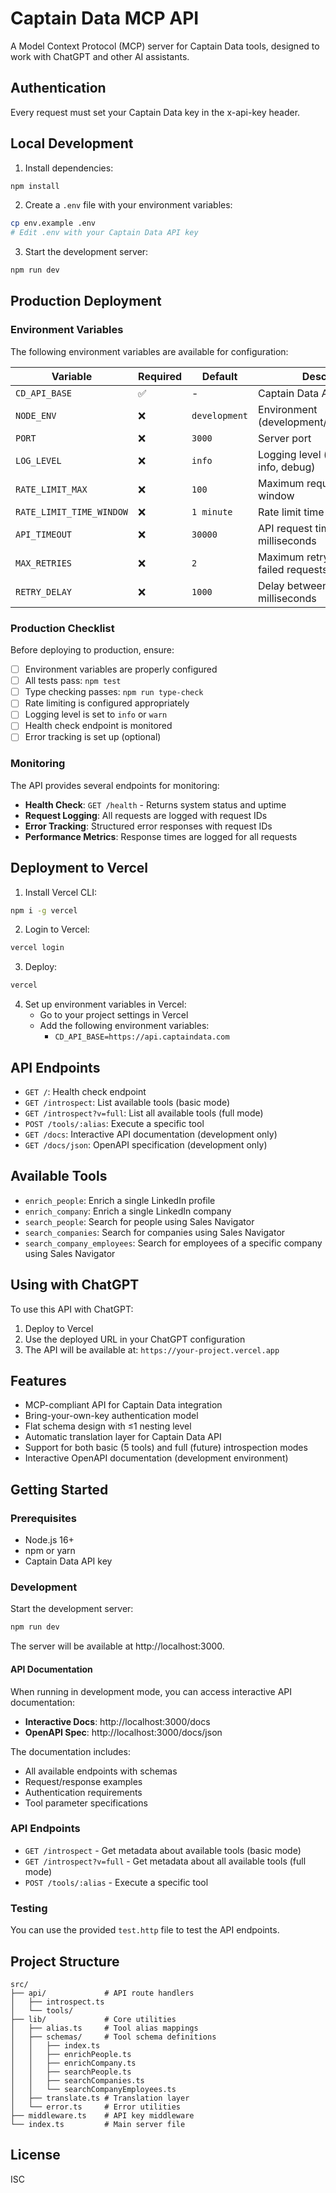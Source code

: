 # Captain Data MCP API

A Model Context Protocol (MCP) server for Captain Data tools, designed to work with ChatGPT and other AI assistants.

## Authentication

Every request must set your Captain Data key in the x-api-key header.

## Local Development

1. Install dependencies:
```bash
npm install
```

2. Create a `.env` file with your environment variables:
```bash
cp env.example .env
# Edit .env with your Captain Data API key
```

3. Start the development server:
```bash
npm run dev
```

## Production Deployment

### Environment Variables

The following environment variables are available for configuration:

| Variable | Required | Default | Description |
|----------|----------|---------|-------------|
| `CD_API_BASE` | ✅ | - | Captain Data API base URL |
| `NODE_ENV` | ❌ | `development` | Environment (development/production/test) |
| `PORT` | ❌ | `3000` | Server port |
| `LOG_LEVEL` | ❌ | `info` | Logging level (error, warn, info, debug) |
| `RATE_LIMIT_MAX` | ❌ | `100` | Maximum requests per time window |
| `RATE_LIMIT_TIME_WINDOW` | ❌ | `1 minute` | Rate limit time window |
| `API_TIMEOUT` | ❌ | `30000` | API request timeout in milliseconds |
| `MAX_RETRIES` | ❌ | `2` | Maximum retry attempts for failed requests |
| `RETRY_DELAY` | ❌ | `1000` | Delay between retries in milliseconds |

### Production Checklist

Before deploying to production, ensure:

- [ ] Environment variables are properly configured
- [ ] All tests pass: `npm test`
- [ ] Type checking passes: `npm run type-check`
- [ ] Rate limiting is configured appropriately
- [ ] Logging level is set to `info` or `warn`
- [ ] Health check endpoint is monitored
- [ ] Error tracking is set up (optional)

### Monitoring

The API provides several endpoints for monitoring:

- **Health Check**: `GET /health` - Returns system status and uptime
- **Request Logging**: All requests are logged with request IDs
- **Error Tracking**: Structured error responses with request IDs
- **Performance Metrics**: Response times are logged for all requests

## Deployment to Vercel

1. Install Vercel CLI:
```bash
npm i -g vercel
```

2. Login to Vercel:
```bash
vercel login
```

3. Deploy:
```bash
vercel
```

4. Set up environment variables in Vercel:
   - Go to your project settings in Vercel
   - Add the following environment variables:
     - `CD_API_BASE=https://api.captaindata.com`

## API Endpoints

- `GET /`: Health check endpoint
- `GET /introspect`: List available tools (basic mode)
- `GET /introspect?v=full`: List all available tools (full mode)
- `POST /tools/:alias`: Execute a specific tool
- `GET /docs`: Interactive API documentation (development only)
- `GET /docs/json`: OpenAPI specification (development only)

## Available Tools

- `enrich_people`: Enrich a single LinkedIn profile
- `enrich_company`: Enrich a single LinkedIn company
- `search_people`: Search for people using Sales Navigator
- `search_companies`: Search for companies using Sales Navigator
- `search_company_employees`: Search for employees of a specific company using Sales Navigator

## Using with ChatGPT

To use this API with ChatGPT:

1. Deploy to Vercel
2. Use the deployed URL in your ChatGPT configuration
3. The API will be available at: `https://your-project.vercel.app`

## Features

- MCP-compliant API for Captain Data integration
- Bring-your-own-key authentication model
- Flat schema design with ≤1 nesting level
- Automatic translation layer for Captain Data API
- Support for both basic (5 tools) and full (future) introspection modes
- Interactive OpenAPI documentation (development environment)

## Getting Started

### Prerequisites

- Node.js 16+
- npm or yarn
- Captain Data API key

### Development

Start the development server:

```bash
npm run dev
```

The server will be available at http://localhost:3000.

#### API Documentation

When running in development mode, you can access interactive API documentation:

- **Interactive Docs**: http://localhost:3000/docs
- **OpenAPI Spec**: http://localhost:3000/docs/json

The documentation includes:
- All available endpoints with schemas
- Request/response examples
- Authentication requirements
- Tool parameter specifications

### API Endpoints

- `GET /introspect` - Get metadata about available tools (basic mode)
- `GET /introspect?v=full` - Get metadata about all available tools (full mode)
- `POST /tools/:alias` - Execute a specific tool

### Testing

You can use the provided `test.http` file to test the API endpoints.

## Project Structure

```
src/
├── api/             # API route handlers
│   ├── introspect.ts
│   └── tools/
├── lib/             # Core utilities
│   ├── alias.ts     # Tool alias mappings
│   ├── schemas/     # Tool schema definitions
│   │   ├── index.ts
│   │   ├── enrichPeople.ts
│   │   ├── enrichCompany.ts
│   │   ├── searchPeople.ts
│   │   ├── searchCompanies.ts
│   │   └── searchCompanyEmployees.ts
│   ├── translate.ts # Translation layer
│   └── error.ts     # Error utilities
├── middleware.ts    # API key middleware
└── index.ts         # Main server file
```

## License

ISC 